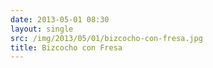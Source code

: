 ```yaml
---
date: 2013-05-01 08:30
layout: single
src: /img/2013/05/01/bizcocho-con-fresa.jpg
title: Bizcocho con Fresa
---
```


